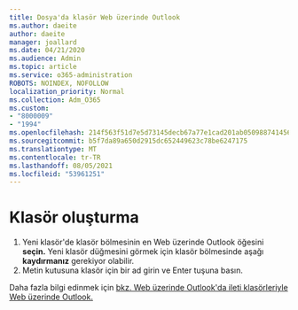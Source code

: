 ```yaml
---
title: Dosya'da klasör Web üzerinde Outlook
ms.author: daeite
author: daeite
manager: joallard
ms.date: 04/21/2020
ms.audience: Admin
ms.topic: article
ms.service: o365-administration
ROBOTS: NOINDEX, NOFOLLOW
localization_priority: Normal
ms.collection: Adm_O365
ms.custom:
- "8000009"
- "1994"
ms.openlocfilehash: 214f563f51d7e5d73145decb67a77e1cad201ab05098874145691e42b94c65e3
ms.sourcegitcommit: b5f7da89a650d2915dc652449623c78be6247175
ms.translationtype: MT
ms.contentlocale: tr-TR
ms.lasthandoff: 08/05/2021
ms.locfileid: "53961251"
---
```

# <a name="create-a-folder"></a>Klasör oluşturma

1. Yeni klasör'de klasör bölmesinin en Web üzerinde Outlook öğesini **seçin.** Yeni klasör düğmesini görmek için klasör bölmesinde aşağı **kaydırmanız** gerekiyor olabilir.
1. Metin kutusuna klasör için bir ad girin ve Enter tuşuna basın.

Daha fazla bilgi edinmek için [bkz. Web üzerinde Outlook'da ileti klasörleriyle Web üzerinde Outlook.](https://support.office.com/article/ae0f10d6-54e7-4f29-acd3-78cdc3fdcb9f)